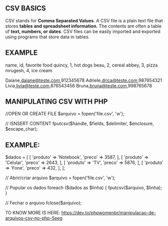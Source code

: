 ## CSV BASICS

CSV stands for **Comma Separated Values**. A CSV file is a plain text file that stores **tables and spreadsheet information**. The contents are often a table of **text, numbers, or dates**. CSV files can be easily imported and exported using programs that store data in tables.

## EXAMPLE
name, id, favorite food
quincy, 1, hot dogs
beau, 2, cereal
abbey, 3, pizza
mrugesh, 4, ice cream

Daiane,daiane@teste.com,912345678
Adriele,drica@teste.com,987654321
Livia,livia@teste.com,876543456
Bruna,bruna@teste.com,998765678

## MANIPULATING CSV WITH PHP

//OPEN OR CREATE FILE
$arquivo = fopen('file.csv', 'w');

// ISNSERT CONTENT
fputcsv($handle, $fields, $delimiter, $enclosure, $escape_char);

## EXAMPLE:
$dados = [
    [
        'produto' => 'Notebook',
        'preco' => 3587,
    ],
    [
        'produto' => 'Celular',
        'preco' => 2643,
    ],
    [
        'produto' => 'TV',
        'preco' => 5876,
    ],
    [
        'produto' => 'Fone',
        'preco' => 432,
    ],
];

// Abrir/criar arquivo
$arquivo = fopen('file.csv', 'w');

// Popular os dados
foreach ($dados as $linha) {
    fputcsv($arquivo, $linha);
}

// Fechar o arquivo
fclose($arquivo);

TO KNOW MORE IS HERE: https://dev.to/phpwomenbr/manipulacao-de-arquivos-csv-no-php-5eeg

